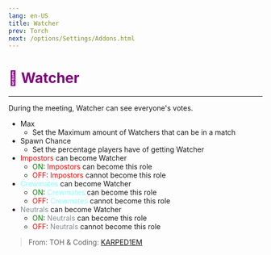 ```yaml
---
lang: en-US
title: Watcher
prev: Torch
next: /options/Settings/Addons.html
---
```


# <font color=#800080>👀 <b>Watcher</b></font> <Badge text="Helpful" type="tip" vertical="middle"/>
---

During the meeting, Watcher can see everyone's votes.
* Max
  * Set the Maximum amount of Watchers that can be in a match
* Spawn Chance
  * Set the percentage players have of getting Watcher
* <font color=red>Impostors</font> can become Watcher
  * <font color=green>ON</font>: <font color=red>Impostors</font> can become this role
  * <font color=red>OFF</font>: <font color=red>Impostors</font> cannot become this role
* <font color=#8cffff>Crewmates</font> can become Watcher
  * <font color=green>ON</font>: <font color=#8cffff>Crewmates</font> can become this role
  * <font color=red>OFF</font>: <font color=#8cffff>Crewmates</font> cannot become this role
* <font color=#7f8c8d>Neutrals</font> can become Watcher
  * <font color=green>ON</font>: <font color=#7f8c8d>Neutrals</font> can become this role
  * <font color=red>OFF</font>: <font color=#7f8c8d>Neutrals</font> cannot become this role

> From: TOH & Coding: [KARPED1EM](https://github.com/KARPED1EM)